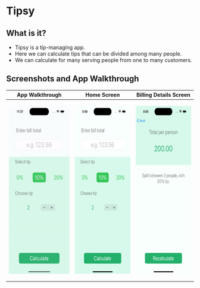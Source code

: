 # Tipsy

## What is it?
- Tipsy is a tip-managing app.
- Here we can calculate tips that can be divided among many people.
- We can calculate for many serving people from one to many customers. 

## Screenshots and App Walkthrough

| App Walkthrough | Home Screen | Billing Details Screen |
| --- | --- | --- |
| <p align="center"><img src="Screenshots and App Walkthrough/Tipsy.gif" height="450"/></p> | <p align="center"><img src="Screenshots and App Walkthrough/HomeScreen.png" height="450"/></p> | <p align="center"><img src="Screenshots and App Walkthrough/BillingScreen.png" height="450"/></p> |



